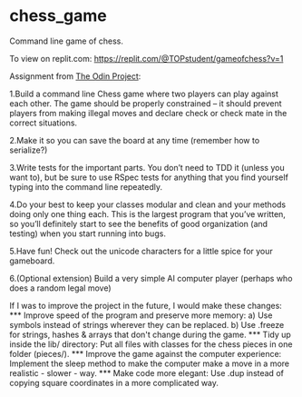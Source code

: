 # chess_game
Command line game of chess.

To view on replit.com: https://replit.com/@TOPstudent/gameofchess?v=1

Assignment from <a href="https://www.theodinproject.com">The Odin Project</a>:

1.Build a command line Chess game where two players can play against each other.
The game should be properly constrained – it should prevent players from making illegal moves and declare check or check mate in the correct situations.

2.Make it so you can save the board at any time (remember how to serialize?)

3.Write tests for the important parts. You don’t need to TDD it (unless you want to), but be sure to use RSpec tests for anything that you find yourself typing into the command line repeatedly.

4.Do your best to keep your classes modular and clean and your methods doing only one thing each. This is the largest program that you’ve written, so you’ll definitely start to see the benefits of good organization (and testing) when you start running into bugs.

5.Have fun! Check out the unicode characters for a little spice for your gameboard.

6.(Optional extension) Build a very simple AI computer player (perhaps who does a random legal move)


If I was to improve the project in the future, I would make these changes:
*** Improve speed of the program and preserve more memory:
a) Use symbols instead of strings wherever they can be replaced.
b) Use  .freeze  for strings, hashes & arrays that don't change during the game.
*** Tidy up inside the lib/ directory: Put all files with classes for the chess pieces in one folder (pieces/).
*** Improve the game against the computer experience: Implement the  sleep  method to make the computer make a move in a more realistic - slower - way.
*** Make code more elegant: Use  .dup  instead of copying square coordinates in a more complicated way.